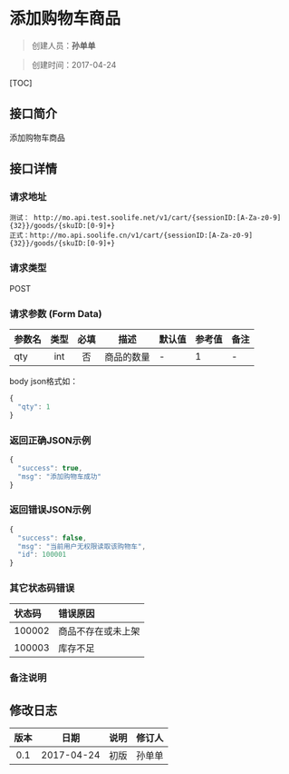 # 添加购物车商品
>创建人员：**孙单单**

>创建时间：2017-04-24

[TOC]


## 接口简介
添加购物车商品

## 接口详情

### 请求地址
    测试： http://mo.api.test.soolife.net/v1/cart/{sessionID:[A-Za-z0-9]{32}}/goods/{skuID:[0-9]+}
    正式：http://mo.api.soolife.cn/v1/cart/{sessionID:[A-Za-z0-9]{32}}/goods/{skuID:[0-9]+}

### 请求类型
POST

### 请求参数 (Form Data)
| 参数名 | 类型 | 必填 | 描述 | 默认值 | 参考值 |备注|
| --- | :---: | :---: | --- | --- | --- | --- |
|qty|int|否|商品的数量|-|1|-|
body json格式如：
```javascript
{
  "qty": 1
}
```

### 返回正确JSON示例
```javascript
{
  "success": true,
  "msg": "添加购物车成功"
}
```
### 返回错误JSON示例
```javascript
{
  "success": false,
  "msg": "当前用户无权限读取该购物车",
  "id": 100001
}
```

### 其它状态码错误
| 状态码 | 错误原因     |
| :------------- | :------------- |
|100002|商品不存在或未上架|
|100003|库存不足|

### 备注说明


## 修改日志
| 版本   | 日期         | 说明   | 修订人  |
| :----: | :----------: | :---- | :---- |
| 0.1  | 2017-04-24 | 初版   | 孙单单  |
